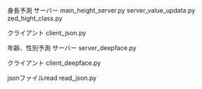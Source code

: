 身長予測
サーバー
main_height_server.py
server_value_updata.py
zed_hight_class.py

クライアント
client_json.py

年齢、性別予測
サーバー
server_deepface.py

クライアント
client_deepface.py

jsonファイルread
read_json.py
